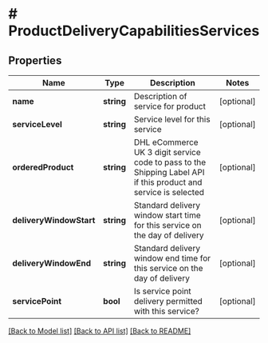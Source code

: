 # # ProductDeliveryCapabilitiesServices

## Properties

Name | Type | Description | Notes
------------ | ------------- | ------------- | -------------
**name** | **string** | Description of service for product | [optional]
**serviceLevel** | **string** | Service level for this service | [optional]
**orderedProduct** | **string** | DHL eCommerce UK 3 digit service code to pass to the Shipping Label API if this product and service is selected | [optional]
**deliveryWindowStart** | **string** | Standard delivery window start time for this service on the day of delivery | [optional]
**deliveryWindowEnd** | **string** | Standard delivery window end time for this service on the day of delivery | [optional]
**servicePoint** | **bool** | Is service point delivery permitted with this service? | [optional]

[[Back to Model list]](../../README.md#models) [[Back to API list]](../../README.md#endpoints) [[Back to README]](../../README.md)

